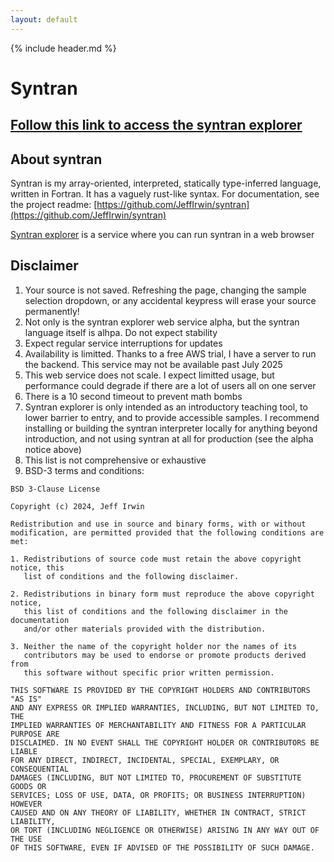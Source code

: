 ```yaml
---
layout: default
---
```


<link rel="shortcut icon" type="image/png" href="favicon.png">

{% include header.md %}
<script>
	document.getElementById("syntran").className = " active";
</script>

# Syntran

## [Follow this link to access the syntran explorer]({{site.url}}/syntran-explorer)

## About syntran

Syntran is my array-oriented, interpreted, statically type-inferred language,
written in Fortran.  It has a vaguely rust-like syntax.  For documentation, see
the project readme:
[https://github.com/JeffIrwin/syntran](https://github.com/JeffIrwin/syntran)

[Syntran explorer]({{site.url}}/syntran-explorer) is a service where you can run syntran in a web browser

## Disclaimer

1. Your source is not saved. Refreshing the page, changing the sample selection
   dropdown, or any accidental keypress will erase your source permanently!
2. Not only is the syntran explorer web service alpha, but the syntran language
   itself is alhpa.  Do not expect stability
3. Expect regular service interruptions for updates
5. Availability is limitted.  Thanks to a free AWS trial, I have a server to run
   the backend.  This service may not be available past July 2025
6. This web service does not scale.  I expect limitted usage, but performance
   could degrade if there are a lot of users all on one server
7. There is a 10 second timeout to prevent math bombs
8. Syntran explorer is only intended as an introductory teaching tool, to lower
   barrier to entry, and to provide accessible samples.  I recommend installing
   or building the syntran interpreter locally for anything beyond introduction,
   and not using syntran at all for production (see the alpha notice above)
9. This list is not comprehensive or exhaustive
10. BSD-3 terms and conditions:

```
BSD 3-Clause License

Copyright (c) 2024, Jeff Irwin

Redistribution and use in source and binary forms, with or without
modification, are permitted provided that the following conditions are met:

1. Redistributions of source code must retain the above copyright notice, this
   list of conditions and the following disclaimer.

2. Redistributions in binary form must reproduce the above copyright notice,
   this list of conditions and the following disclaimer in the documentation
   and/or other materials provided with the distribution.

3. Neither the name of the copyright holder nor the names of its
   contributors may be used to endorse or promote products derived from
   this software without specific prior written permission.

THIS SOFTWARE IS PROVIDED BY THE COPYRIGHT HOLDERS AND CONTRIBUTORS "AS IS"
AND ANY EXPRESS OR IMPLIED WARRANTIES, INCLUDING, BUT NOT LIMITED TO, THE
IMPLIED WARRANTIES OF MERCHANTABILITY AND FITNESS FOR A PARTICULAR PURPOSE ARE
DISCLAIMED. IN NO EVENT SHALL THE COPYRIGHT HOLDER OR CONTRIBUTORS BE LIABLE
FOR ANY DIRECT, INDIRECT, INCIDENTAL, SPECIAL, EXEMPLARY, OR CONSEQUENTIAL
DAMAGES (INCLUDING, BUT NOT LIMITED TO, PROCUREMENT OF SUBSTITUTE GOODS OR
SERVICES; LOSS OF USE, DATA, OR PROFITS; OR BUSINESS INTERRUPTION) HOWEVER
CAUSED AND ON ANY THEORY OF LIABILITY, WHETHER IN CONTRACT, STRICT LIABILITY,
OR TORT (INCLUDING NEGLIGENCE OR OTHERWISE) ARISING IN ANY WAY OUT OF THE USE
OF THIS SOFTWARE, EVEN IF ADVISED OF THE POSSIBILITY OF SUCH DAMAGE.
```

